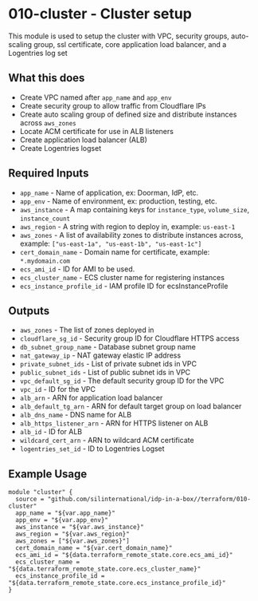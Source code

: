 # 010-cluster - Cluster setup
This module is used to setup the cluster with VPC, security groups, auto-scaling group, 
ssl certificate, core application load balancer, and a Logentries log set

## What this does

 - Create VPC named after `app_name` and `app_env`
 - Create security group to allow traffic from Cloudflare IPs
 - Create auto scaling group of defined size and distribute instances across `aws_zones`
 - Locate ACM certificate for use in ALB listeners
 - Create application load balancer (ALB)
 - Create Logentries logset

## Required Inputs

 - `app_name` - Name of application, ex: Doorman, IdP, etc.
 - `app_env` - Name of environment, ex: production, testing, etc.
 - `aws_instance` - A map containing keys for `instance_type`, `volume_size`, `instance_count`
 - `aws_region` - A string with region to deploy in, example: `us-east-1`
 - `aws_zones` - A list of availability zones to distribute instances across, example: `["us-east-1a", "us-east-1b", "us-east-1c"]`
 - `cert_domain_name` - Domain name for certificate, example: `*.mydomain.com`
 - `ecs_ami_id` - ID for AMI to be used.
 - `ecs_cluster_name` - ECS cluster name for registering instances
 - `ecs_instance_profile_id` - IAM profile ID for ecsInstanceProfile
 

## Outputs

 - `aws_zones` - The list of zones deployed in
 - `cloudflare_sg_id` - Security group ID for Cloudflare HTTPS access
 - `db_subnet_group_name` - Database subnet group name
 - `nat_gateway_ip` - NAT gateway elastic IP address
 - `private_subnet_ids` - List of private subnet ids in VPC
 - `public_subnet_ids` - List of public subnet ids in VPC
 - `vpc_default_sg_id` - The default security group ID for the VPC
 - `vpc_id` - ID for the VPC
 - `alb_arn` - ARN for application load balancer
 - `alb_default_tg_arn` - ARN for default target group on load balancer
 - `alb_dns_name` - DNS name for ALB
 - `alb_https_listener_arn` - ARN for HTTPS listener on ALB
 - `alb_id` - ID for ALB
 - `wildcard_cert_arn` - ARN to wildcard ACM certificate
 - `logentries_set_id` - ID to Logentries Logset

## Example Usage

```hcl
module "cluster" {
  source = "github.com/silinternational/idp-in-a-box//terraform/010-cluster"
  app_name = "${var.app_name}"
  app_env = "${var.app_env}"
  aws_instance = "${var.aws_instance}"
  aws_region = "${var.aws_region}"
  aws_zones = ["${var.aws_zones}"]
  cert_domain_name = "${var.cert_domain_name}"
  ecs_ami_id = "${data.terraform_remote_state.core.ecs_ami_id}"
  ecs_cluster_name = "${data.terraform_remote_state.core.ecs_cluster_name}"
  ecs_instance_profile_id = "${data.terraform_remote_state.core.ecs_instance_profile_id}"
}
```
